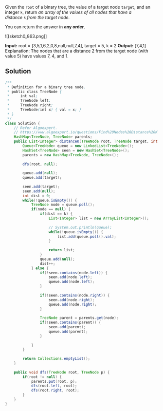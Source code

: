 Given the `root` of a binary tree, the value of a target node `target`, and an integer `k`, return _an array of the values of all nodes that have a distance_ `k` _from the target node._

You can return the answer in **any order**.

![[sketch0_863.png]]

**Input:** root = [3,5,1,6,2,0,8,null,null,7,4], target = 5, k = 2
**Output:** [7,4,1]
Explanation: The nodes that are a distance 2 from the target node (with value 5) have values 7, 4, and 1.

## Solution

```java
/**
 * Definition for a binary tree node.
 * public class TreeNode {
 *     int val;
 *     TreeNode left;
 *     TreeNode right;
 *     TreeNode(int x) { val = x; }
 * }
 */
class Solution {
    // Refer Algoexpert. 
    // https://www.algoexpert.io/questions/Find%20Nodes%20Distance%20K
    HashMap<TreeNode, TreeNode> parents;
    public List<Integer> distanceK(TreeNode root, TreeNode target, int k) {
        Queue<TreeNode> queue = new LinkedList<TreeNode>();
        HashSet<TreeNode> seen = new HashSet<TreeNode>();
        parents = new HashMap<TreeNode, TreeNode>();
        
        dfs(root, null);
        
        queue.add(null);
        queue.add(target);
        
        seen.add(target);
        seen.add(null);
        int dist = 0;
        while(!queue.isEmpty()) {
            TreeNode node = queue.poll();
            if(node == null) {
                if(dist == k) {
                    List<Integer> list = new ArrayList<Integer>();
                    
                    // System.out.println(queue);
                    while(!queue.isEmpty()) {
                        list.add(queue.poll().val);
                    }
                    
                    return list;
                }
                queue.add(null);
                dist++;
            } else {
                if(!seen.contains(node.left)) {
                    seen.add(node.left);
                    queue.add(node.left);
                }
                
                if(!seen.contains(node.right)) {
                    seen.add(node.right);
                    queue.add(node.right);
                }
                
                TreeNode parent = parents.get(node);
                if(!seen.contains(parent)) {
                    seen.add(parent);
                    queue.add(parent);
                }
                
            }
        }
        
        return Collections.emptyList();
    }
    
    public void dfs(TreeNode root, TreeNode p) {
        if(root != null) {
            parents.put(root, p);
            dfs(root.left, root);
            dfs(root.right, root);
        } 
    }
}
```